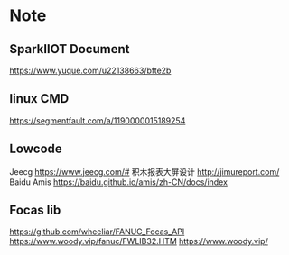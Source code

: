 # Note

## SparkIIOT Document
https://www.yuque.com/u22138663/bfte2b

## linux CMD
https://segmentfault.com/a/1190000015189254

## Lowcode
Jeecg
https://www.jeecg.com/#
积木报表大屏设计
http://jimureport.com/
Baidu Amis
https://baidu.github.io/amis/zh-CN/docs/index

## Focas lib
https://github.com/wheeliar/FANUC_Focas_API
https://www.woody.vip/fanuc/FWLIB32.HTM
https://www.woody.vip/
